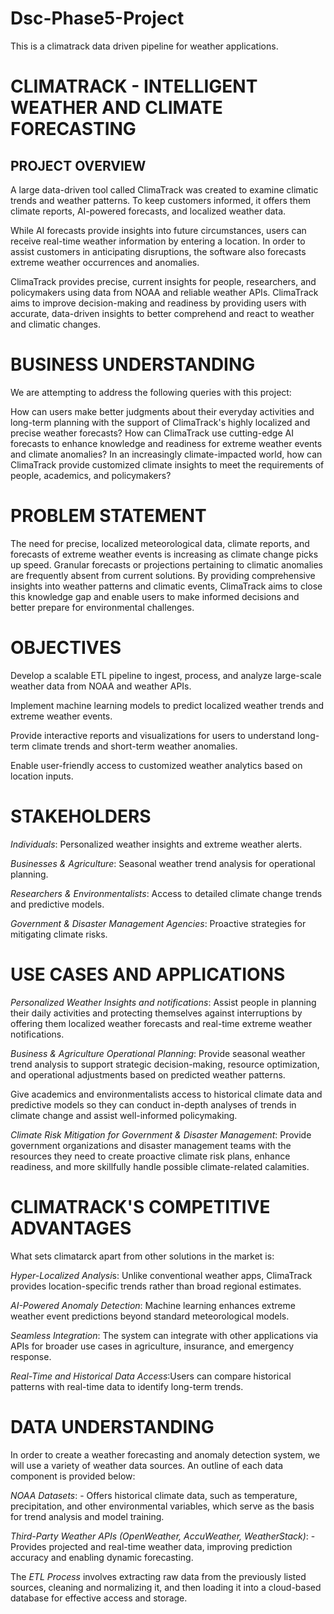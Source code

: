# Dsc-Phase5-Project

This is a climatrack data driven pipeline for weather applications.

# CLIMATRACK - INTELLIGENT WEATHER AND CLIMATE FORECASTING
## PROJECT OVERVIEW
A large data-driven tool called ClimaTrack was created to examine climatic trends and weather patterns.  To keep customers informed, it offers them climate reports, AI-powered forecasts, and localized weather data.

 While AI forecasts provide insights into future circumstances, users can receive real-time weather information by entering a location.  In order to assist customers in anticipating disruptions, the software also forecasts extreme weather occurrences and anomalies.

 ClimaTrack provides precise, current insights for people, researchers, and policymakers using data from NOAA and reliable weather APIs.  ClimaTrack aims to improve decision-making and readiness by providing users with accurate, data-driven insights to better comprehend and react to weather and climatic changes.

# BUSINESS UNDERSTANDING
We are attempting to address the following queries with this project:

 How can users make better judgments about their everyday activities and long-term planning with the support of ClimaTrack's highly localized and precise weather forecasts?  How can ClimaTrack use cutting-edge AI forecasts to enhance knowledge and readiness for extreme weather events and climate anomalies?  In an increasingly climate-impacted world, how can ClimaTrack provide customized climate insights to meet the requirements of people, academics, and policymakers?


# PROBLEM STATEMENT
The need for precise, localized meteorological data, climate reports, and forecasts of extreme weather events is increasing as climate change picks up speed.  Granular forecasts or projections pertaining to climatic anomalies are frequently absent from current solutions.  By providing comprehensive insights into weather patterns and climatic events, ClimaTrack aims to close this knowledge gap and enable users to make informed decisions and better prepare for environmental challenges.

# OBJECTIVES
Develop a scalable ETL pipeline to ingest, process, and analyze large-scale weather data from NOAA and weather APIs.

Implement machine learning models to predict localized weather trends and extreme weather events.

Provide interactive reports and visualizations for users to understand long-term climate trends and short-term weather anomalies.

Enable user-friendly access to customized weather analytics based on location inputs.

# STAKEHOLDERS
*Individuals*: Personalized weather insights and extreme weather alerts.

*Businesses & Agriculture*: Seasonal weather trend analysis for operational planning.

*Researchers & Environmentalists*: Access to detailed climate change trends and predictive models.

*Government & Disaster Management Agencies*: Proactive strategies for mitigating climate risks.

# USE CASES AND APPLICATIONS
*Personalized Weather Insights and notifications*: Assist people in planning their daily activities and protecting themselves against interruptions by offering them localized weather forecasts and real-time extreme weather notifications.

 *Business & Agriculture Operational Planning*: Provide seasonal weather trend analysis to support strategic decision-making, resource optimization, and operational adjustments based on predicted weather patterns.

 Give academics and environmentalists access to historical climate data and predictive models so they can conduct in-depth analyses of trends in climate change and assist well-informed policymaking.

 *Climate Risk Mitigation for Government & Disaster Management*: Provide government organizations and disaster management teams with the resources they need to create proactive climate risk plans, enhance readiness, and more skillfully handle possible climate-related calamities.

# CLIMATRACK'S COMPETITIVE ADVANTAGES
What sets climatarck apart from other solutions in the market is:

*Hyper-Localized Analysi*s: Unlike conventional weather apps, ClimaTrack provides location-specific trends rather than broad regional estimates.

*AI-Powered Anomaly Detection*: Machine learning enhances extreme weather event predictions beyond standard meteorological models.

*Seamless Integration*: The system can integrate with other applications via APIs for broader use cases in agriculture, insurance, and emergency response.

*Real-Time and Historical Data Access*:Users can compare historical patterns with real-time data to identify long-term trends.

# DATA UNDERSTANDING
In order to create a weather forecasting and anomaly detection system, we will use a variety of weather data sources.  An outline of each data component is provided below:

 *NOAA Datasets*: - Offers historical climate data, such as temperature, precipitation, and other environmental variables, which serve as the basis for trend analysis and model training.

*Third-Party Weather APIs (OpenWeather, AccuWeather, WeatherStack)*: - Provides projected and real-time weather data, improving prediction accuracy and enabling dynamic forecasting.

 The *ETL Process* involves extracting raw data from the previously listed sources, cleaning and normalizing it, and then loading it into a cloud-based database for effective access and storage.


